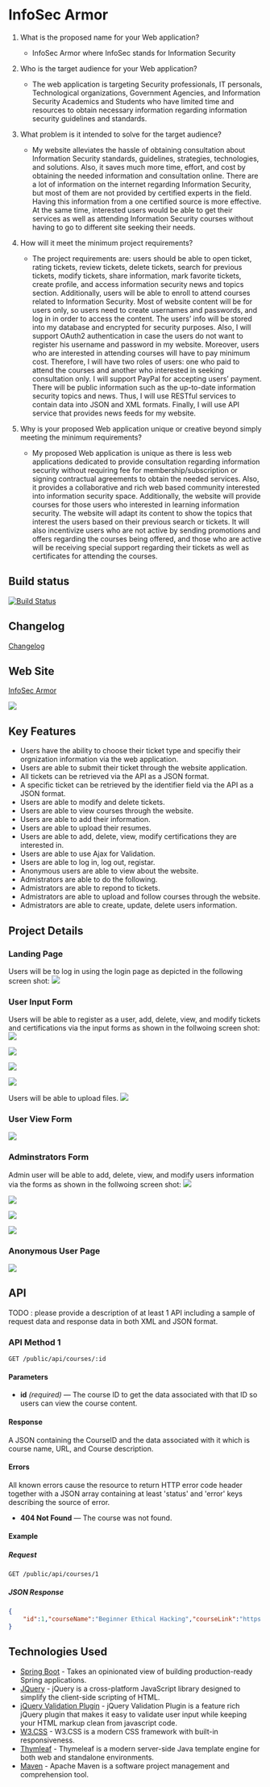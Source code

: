 # InfoSec Armor


1. What is the proposed name for your Web application?
    - InfoSec Armor where InfoSec stands for Information Security
    
2. Who is the target audience for your Web application?
    - The web application is targeting Security professionals, IT personals, Technological organizations, 
Government Agencies, and Information Security Academics and Students who have limited time and resources 
to obtain necessary information regarding information security guidelines and standards.
    
3. What problem is it intended to solve for the target audience?
    - My website alleviates the hassle of obtaining consultation about Information Security standards, guidelines, 
strategies, technologies, and solutions. Also, it saves much more time, effort, and cost by obtaining 
the needed information and consultation online. There are a lot of information on the internet regarding 
Information Security, but most of them are not provided by certified experts in the field. Having this information from a one 
certified source is more effective. At the same time, interested users would be able to get their services 
as well as attending Information Security courses without having to go to different site seeking their needs.
    
4. How will it meet the minimum project requirements?
    - The project requirements are: users should be able to open ticket, rating tickets, review tickets, delete tickets, 
search for previous tickets, modify tickets, share information, mark favorite tickets, create profile, and access 
information security news and topics section. Additionally, users will be able to enroll to attend courses 
related to Information Security. Most of website content will be for users only, so users need to create usernames and passwords, 
and log in in order to access the content. The users’ info will be stored into my database and encrypted for 
security purposes. Also, I will support OAuth2 authentication in case the users do not want to register his username 
and password in my website. Moreover, users who are interested in attending courses will have to pay minimum cost. 
Therefore, I will have two roles of users: one who paid to attend the courses and another who interested in seeking consultation 
only. I will support PayPal for accepting users’ payment. There will be public information such as the up-to-date information 
security topics and news. Thus, I will use RESTful services to contain data into JSON and XML formats. Finally, I will use API service that 
provides news feeds for my website.


5. Why is your proposed Web application unique or creative beyond simply meeting the minimum requirements?
    - My proposed Web application is unique as there is less web applications dedicated to provide consultation 
regarding information security without requiring fee for membership/subscription or signing contractual agreements 
to obtain the needed services. Also, it provides a collaborative and rich web based community interested into information 
security space. Additionally, the website will provide courses for those users who interested in learning information security. The 
website will adapt its content to show the topics that interest the users based on their previous search or tickets. It will 
also incentivize users who are not active by sending promotions and offers regarding the courses being offered, and those who 
are active will be receiving special support regarding their tickets as well as certificates for attending the courses.


## Build status

[![Build Status](https://travis-ci.org/infsci2560sp17/full-stack-web-FarisAlotibi.svg?branch=master)](https://travis-ci.org/infsci2560sp17/full-stack-web-FarisAlotibi)

## Changelog

[Changelog](CHANGELOG.md)

## Web Site

[InfoSec Armor](https://aqueous-hollows-36295.herokuapp.com)

![](https://render.bitstrips.com/v2/cpanel/10212038-241701489_2-s1-v1.png?transparent=1&palette=1)

## Key Features

* Users have the ability to choose their ticket type and specifiy their orgnization information via the web application.
* Users are able to submit their ticket through the website application. 
* All tickets can be retrieved via the API as a JSON format.
* A specific ticket can be retrieved by the identifier field via the API as a JSON format.
* Users are able to modify and delete tickets.
* Users are able to view courses through the website.
* Users are able to add their information.
* Users are able to upload their resumes.
* Users are able to add, delete, view, modify certifications they are interested in.
* Users are able to use Ajax for Validation.
* Users are able to log in, log out, registar.
* Anonymous users are able to view about the website.
* Admistrators are able to do the following.
* Admistrators are able to repond to tickets.
* Admistrators are able to upload and follow courses through the website.
* Admistrators are able to create, update, delete users information.

## Project Details

### Landing Page

Users will be to log in using the login page as depicted in the following screen shot:
![](screenshots/Home.png)

### User Input Form

Users will be able to register as a user, add, delete, view, and modify tickets and certifications via the input forms as shown in the follwoing screen shot:
![](screenshots/register.png)

![](screenshots/tickets.png)

![](screenshots/certification.png)

![](screenshots/register.png)

Users will be able to upload files.
![](screenshots/resume.png)


### User View Form

![](screenshots/course.png)

### Adminstrators Form

Admin user will be able to add, delete, view, and modify users information via the forms as shown in the follwoing screen shot:
![](screenshots/usersUpdate.png)

![](screenshots/usersView.png)

![](screenshots/register.png)

![](screenshots/users.png)

### Anonymous User Page

![](screenshots/about.png)

## API

TODO : please provide a description of at least 1 API including a sample of request data and response data in both XML and JSON format.

### API Method 1

    GET /public/api/courses/:id

#### Parameters

- **id** _(required)_ — The course ID to get the data associated with that ID so users can view the course content.

#### Response

A JSON containing the CourseID and the data associated with it which is course name, URL, and Course description.

#### Errors

All known errors cause the resource to return HTTP error code header together with a JSON array containing at least 'status' and 'error' keys describing the source of error.

- **404 Not Found** — The course was not found.

#### Example

##### Request

    GET /public/api/courses/1

##### JSON Response

```json
{
    "id":1,"courseName":"Beginner Ethical Hacking","courseLink":"https://www.youtube.com/embed/DoRoMLPDneo","courseDescription":"Good Ethical Hacking"
}
```

## Technologies Used

- [Spring Boot](https://projects.spring.io/spring-boot/) - Takes an opinionated view of building production-ready Spring applications.
- [JQuery](https://jquery.com/) - jQuery is a cross-platform JavaScript library designed to simplify the client-side scripting of HTML.
- [jQuery Validation Plugin](https://jqueryvalidation.org/) - jQuery Validation Plugin is a feature rich jQuery plugin that makes it easy to validate user input while keeping your HTML markup clean from javascript code.
- [W3.CSS](https://www.w3schools.com/w3css/) - W3.CSS is a modern CSS framework with built-in responsiveness.
- [Thymleaf](http://www.thymeleaf.org/) - Thymeleaf is a modern server-side Java template engine for both web and standalone environments.
- [Maven](https://maven.apache.org/) - Apache Maven is a software project management and comprehension tool.

